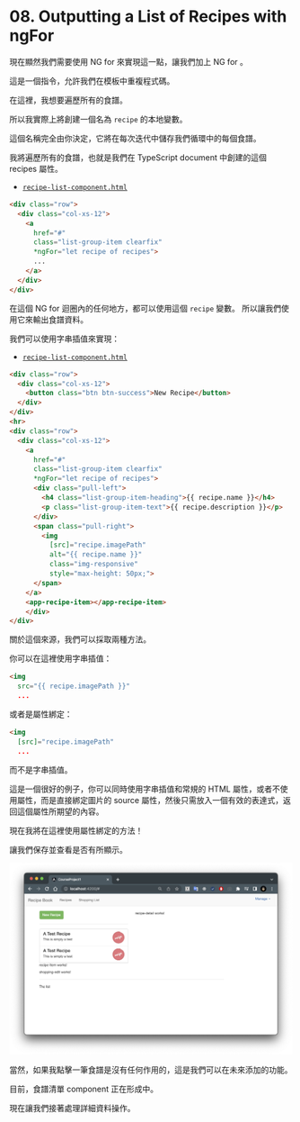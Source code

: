 # 08. Outputting a List of Recipes with ngFor

現在顯然我們需要使用 NG for 來實現這一點，讓我們加上 NG for 。

這是一個指令，允許我們在模板中重複程式碼。

在這裡，我想要遍歷所有的食譜。

所以我實際上將創建一個名為 `recipe` 的本地變數。

這個名稱完全由你決定，它將在每次迭代中儲存我們循環中的每個食譜。

我將遍歷所有的食譜，也就是我們在 TypeScript document 中創建的這個 recipes 屬性。

- [`recipe-list-component.html`](../../course-project-1/src/app/recipes/recipe-list/recipe-list.component.html)

```html
<div class="row">
  <div class="col-xs-12">
    <a
      href="#"
      class="list-group-item clearfix"
      *ngFor="let recipe of recipes">
      ...
    </a>
  </div>
</div>
```

在這個 NG for 迴圈內的任何地方，都可以使用這個 `recipe` 變數。 所以讓我們使用它來輸出食譜資料。

我們可以使用字串插值來實現：

- [`recipe-list-component.html`](../../course-project-1/src/app/recipes/recipe-list/recipe-list.component.html)

```html
<div class="row">
  <div class="col-xs-12">
    <button class="btn btn-success">New Recipe</button>
  </div>
</div>
<hr>
<div class="row">
  <div class="col-xs-12">
    <a
      href="#"
      class="list-group-item clearfix"
      *ngFor="let recipe of recipes">
      <div class="pull-left">
        <h4 class="list-group-item-heading">{{ recipe.name }}</h4>
        <p class="list-group-item-text">{{ recipe.description }}</p>
      </div>
      <span class="pull-right">
        <img
          [src]="recipe.imagePath"
          alt="{{ recipe.name }}"
          class="img-responsive"
          style="max-height: 50px;">
      </span>
    </a>
    <app-recipe-item></app-recipe-item>
    </div>
</div>
```

關於這個來源，我們可以採取兩種方法。

你可以在這裡使用字串插值：

```html
<img
  src="{{ recipe.imagePath }}"
  ...
```

或者是屬性綁定：

```html
<img
  [src]="recipe.imagePath"
  ...
```

而不是字串插值。

這是一個很好的例子，你可以同時使用字串插值和常規的 HTML 屬性，或者不使用屬性，而是直接綁定圖片的 source 屬性，然後只需放入一個有效的表達式，返回這個屬性所期望的內容。

現在我將在這裡使用屬性綁定的方法！

讓我們保存並查看是否有所顯示。

![08-1](images/08-1.png)

當然，如果我點擊一筆食譜是沒有任何作用的，這是我們可以在未來添加的功能。

目前，食譜清單 component 正在形成中。

現在讓我們接著處理詳細資料操作。